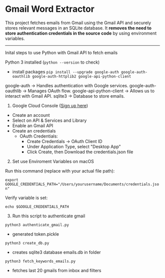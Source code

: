 # Gmail Word Extractor


This project fetches emails from Gmail using the Gmail API and securely stores relevant messages in an SQLite database. It **removes the need to store authentication credentials in the source code** by using environment variables.

---

Inital steps to use Python with Gmail API to fetch emails

Python 3 installed (`python --version` to check)

- install packages
```pip install --upgrade google-auth google-auth-oauthlib google-auth-httplib2 google-api-python-client```

google-auth → Handles authentication with Google services.
google-auth-oauthlib → Manages OAuth flow.
google-api-python-client → Allows us to interact with Gmail API.
sqlite3 → Database to store emails.

1) Google Cloud Console ([Sign up here](https://console.cloud.google.com/))
- Create an account
- Select on API & Services and Library 
- Enable an Gmail API
- Create an credentials 
    - OAuth Credentials:
        - Create Credentials → OAuth Client ID
        - Under Application Type, select "Desktop App"
        - Click Create, then Download the credentials.json file



2) Set use Enviroment Variables on macOS 

Run this command (replace with your actual file path):

```export GOOGLE_CREDENTIALS_PATH="/Users/yourusername/Documents/credentials.json"```


Verify variable is set:

```echo $GOOGLE_CREDENTIALS_PATH```



3) Run this script to authenticate gmail

```python3 authenticate_gmail.py```

- generated token.pickle



```python3 create_db.py```

- creates sqlite3 database emails.db in folder



```python3 fetch_keywords_emails.py```

- fetches last 20 gmails from inbox and filters


